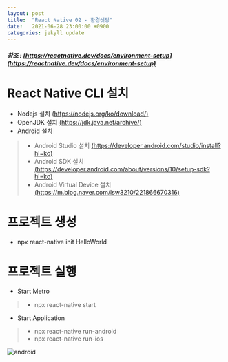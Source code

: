 ```yaml
---
layout: post
title:  "React Native 02 - 환경셋팅"
date:   2021-06-28 23:00:00 +0900
categories: jekyll update
---
```

##### 참조 : [https://reactnative.dev/docs/environment-setup](https://reactnative.dev/docs/environment-setup)

# React Native CLI 설치
- Nodejs 설치 [(https://nodejs.org/ko/download/)](https://nodejs.org/ko/download/)
- OpenJDK 설치 [(https://jdk.java.net/archive/)](https://jdk.java.net/archive/)
- Android 설치
> - Android Studio 설치 [(https://developer.android.com/studio/install?hl=ko)](https://developer.android.com/studio/install?hl=ko)
> - Android SDK 설치 [(https://developer.android.com/about/versions/10/setup-sdk?hl=ko)](https://developer.android.com/about/versions/10/setup-sdk?hl=ko)
> - Android Virtual Device 설치 [(https://m.blog.naver.com/lsw3210/221866670316)](https://m.blog.naver.com/lsw3210/221866670316)

# 프로젝트 생성
- npx react-native init HelloWorld

# 프로젝트 실행
- Start Metro
> - npx react-native start
- Start Application
> - npx react-native run-android
> - npx react-native run-ios

![android](https://reactnative.dev/assets/images/GettingStartedAndroidSuccessWindows-7ae949ba8187936ba342678c432d78f6.png)